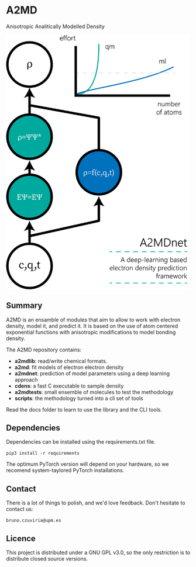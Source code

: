 # A2MD

Anisotropic Analitically Modelled Density

<img src="a2mdnet_brochure.png" width=500px alt="brochure">

## Summary
A2MD is an ensamble of modules that aim to allow to work with electron density, 
model it, and predict it. It is based on the use of atom centered exponential
functions with anisotropic modifications to model bonding density.

The A2MD repository contains:

- **a2mdlib**: read/write chemical formats.
- **a2md**: fit models of electron electron density
- **a2mdnet**: prediction of model parameters using a deep learning approach
- **cdens**: a fast C executable to sample density
- **a2mdtests**: small ensemble of molecules to test the methodology
- **scripts**: the methodology turned into a cli set of tools

Read the docs folder to learn to use the library and the CLI tools. 

## Dependencies

Dependencies can be installed using the requirements.txt file.

    pip3 install -r requirements

The optimum PyTorch version will depend on your hardware, so we recomend system-taylored PyTorch installations.  

## Contact

There is a lot of things to polish, and we'd love feedback. Don't hesitate to contact us:

	bruno.czuviria@upm.es

## Licence

This project is distributed under a GNU GPL v3.0, so the only restriction
is to distribute closed source versions.

